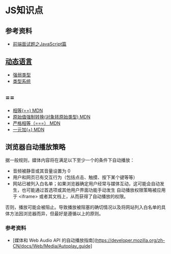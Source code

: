 # JS知识点


## 参考资料
- [前端面试题之JavaScript篇](https://www.yuque.com/cuggz/interview/vgbphi)

## [动态语言](https://zh.wikipedia.org/wiki/%E5%8A%A8%E6%80%81%E8%AF%AD%E8%A8%80)
- [强弱类型](https://zh.wikipedia.org/wiki/%E5%BC%B7%E5%BC%B1%E5%9E%8B%E5%88%A5)
- [类型系统](https://zh.wikipedia.org/wiki/%E9%A1%9E%E5%9E%8B%E7%B3%BB%E7%B5%B1#%E9%9D%9C%E6%85%8B%E5%92%8C%E5%8B%95%E6%85%8B%E6%AA%A2%E6%9F%A5)

## ==
- [相等(==) MDN](https://developer.mozilla.org/zh-CN/docs/Web/JavaScript/Reference/Operators/Equality)
- [原始值强制转换(对象转原始类型) MDN](https://developer.mozilla.org/zh-CN/docs/Web/JavaScript/Data_structures)
- [严格相等（===） MDN](https://developer.mozilla.org/zh-CN/docs/Web/JavaScript/Reference/Operators/Strict_equality)
- [一元加(+) MDN](https://developer.mozilla.org/zh-CN/docs/Web/JavaScript/Reference/Operators/Unary_plus)

## 浏览器自动播放策略

据一般规则，媒体内容将在满足以下至少一个的条件下自动播放：

- 音频被静音或其音量设置为 0
- 用户和网页已有交互行为（包括点击、触摸、按下某个键等等）
- 网站已被列入白名单；如果浏览器确定用户经常与媒体互动，这可能会自动发生，也可能通过首选项或其他用户界面功能手动发生
自动播放权限策略被应用于 &lt;iframe&gt; 或者其文档上，从而获得了自动播放的权限。


否则，播放可能会被阻止。导致播放被阻塞的确切情况以及将网站列入白名单的具体方法因浏览器而异，但最好是遵循以上的原则。

### 参考资料
- [媒体和 Web Audio API 的自动播放指南](https://developer.mozilla.org/zh-CN/docs/Web/Media/Autoplay_guide]
